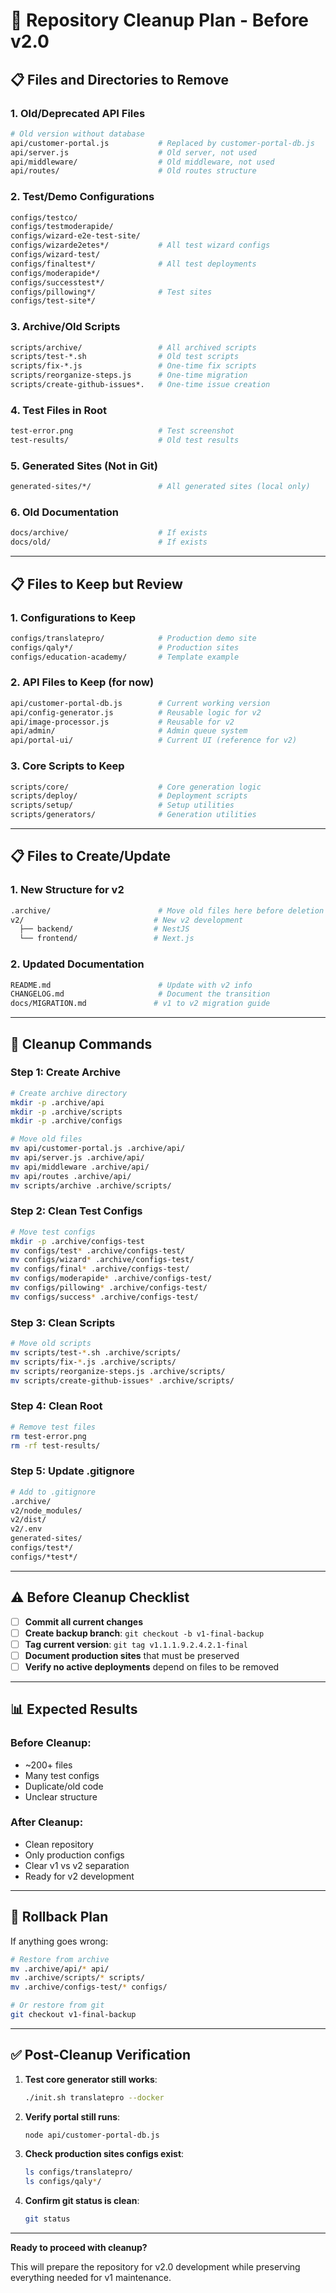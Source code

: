 # 🧹 Repository Cleanup Plan - Before v2.0

## 📋 Files and Directories to Remove

### 1. **Old/Deprecated API Files**
```bash
# Old version without database
api/customer-portal.js           # Replaced by customer-portal-db.js
api/server.js                    # Old server, not used
api/middleware/                  # Old middleware, not used
api/routes/                      # Old routes structure
```

### 2. **Test/Demo Configurations**
```bash
configs/testco/
configs/testmoderapide/
configs/wizard-e2e-test-site/
configs/wizarde2etes*/           # All test wizard configs
configs/wizard-test/
configs/finaltest*/              # All test deployments
configs/moderapide*/
configs/successtest*/
configs/pillowing*/              # Test sites
configs/test-site*/
```

### 3. **Archive/Old Scripts**
```bash
scripts/archive/                 # All archived scripts
scripts/test-*.sh                # Old test scripts
scripts/fix-*.js                 # One-time fix scripts
scripts/reorganize-steps.js      # One-time migration
scripts/create-github-issues*.   # One-time issue creation
```

### 4. **Test Files in Root**
```bash
test-error.png                   # Test screenshot
test-results/                    # Old test results
```

### 5. **Generated Sites (Not in Git)**
```bash
generated-sites/*/               # All generated sites (local only)
```

### 6. **Old Documentation**
```bash
docs/archive/                    # If exists
docs/old/                        # If exists
```

---

## 📋 Files to Keep but Review

### 1. **Configurations to Keep**
```bash
configs/translatepro/            # Production demo site
configs/qaly*/                   # Production sites
configs/education-academy/       # Template example
```

### 2. **API Files to Keep (for now)**
```bash
api/customer-portal-db.js        # Current working version
api/config-generator.js          # Reusable logic for v2
api/image-processor.js           # Reusable for v2
api/admin/                       # Admin queue system
api/portal-ui/                   # Current UI (reference for v2)
```

### 3. **Core Scripts to Keep**
```bash
scripts/core/                    # Core generation logic
scripts/deploy/                  # Deployment scripts
scripts/setup/                   # Setup utilities
scripts/generators/              # Generation utilities
```

---

## 📋 Files to Create/Update

### 1. **New Structure for v2**
```bash
.archive/                        # Move old files here before deletion
v2/                             # New v2 development
  ├── backend/                  # NestJS
  └── frontend/                 # Next.js
```

### 2. **Updated Documentation**
```bash
README.md                        # Update with v2 info
CHANGELOG.md                     # Document the transition
docs/MIGRATION.md               # v1 to v2 migration guide
```

---

## 🚀 Cleanup Commands

### Step 1: Create Archive
```bash
# Create archive directory
mkdir -p .archive/api
mkdir -p .archive/scripts
mkdir -p .archive/configs

# Move old files
mv api/customer-portal.js .archive/api/
mv api/server.js .archive/api/
mv api/middleware .archive/api/
mv api/routes .archive/api/
mv scripts/archive .archive/scripts/
```

### Step 2: Clean Test Configs
```bash
# Move test configs
mkdir -p .archive/configs-test
mv configs/test* .archive/configs-test/
mv configs/wizard* .archive/configs-test/
mv configs/final* .archive/configs-test/
mv configs/moderapide* .archive/configs-test/
mv configs/pillowing* .archive/configs-test/
mv configs/success* .archive/configs-test/
```

### Step 3: Clean Scripts
```bash
# Move old scripts
mv scripts/test-*.sh .archive/scripts/
mv scripts/fix-*.js .archive/scripts/
mv scripts/reorganize-steps.js .archive/scripts/
mv scripts/create-github-issues* .archive/scripts/
```

### Step 4: Clean Root
```bash
# Remove test files
rm test-error.png
rm -rf test-results/
```

### Step 5: Update .gitignore
```bash
# Add to .gitignore
.archive/
v2/node_modules/
v2/dist/
v2/.env
generated-sites/
configs/test*/
configs/*test*/
```

---

## ⚠️ Before Cleanup Checklist

- [ ] **Commit all current changes**
- [ ] **Create backup branch**: `git checkout -b v1-final-backup`
- [ ] **Tag current version**: `git tag v1.1.1.9.2.4.2.1-final`
- [ ] **Document production sites** that must be preserved
- [ ] **Verify no active deployments** depend on files to be removed

---

## 📊 Expected Results

### Before Cleanup:
- ~200+ files
- Many test configs
- Duplicate/old code
- Unclear structure

### After Cleanup:
- Clean repository
- Only production configs
- Clear v1 vs v2 separation
- Ready for v2 development

---

## 🔄 Rollback Plan

If anything goes wrong:
```bash
# Restore from archive
mv .archive/api/* api/
mv .archive/scripts/* scripts/
mv .archive/configs-test/* configs/

# Or restore from git
git checkout v1-final-backup
```

---

## ✅ Post-Cleanup Verification

1. **Test core generator still works**:
   ```bash
   ./init.sh translatepro --docker
   ```

2. **Verify portal still runs**:
   ```bash
   node api/customer-portal-db.js
   ```

3. **Check production sites configs exist**:
   ```bash
   ls configs/translatepro/
   ls configs/qaly*/
   ```

4. **Confirm git status is clean**:
   ```bash
   git status
   ```

---

**Ready to proceed with cleanup?** 

This will prepare the repository for v2.0 development while preserving everything needed for v1 maintenance.